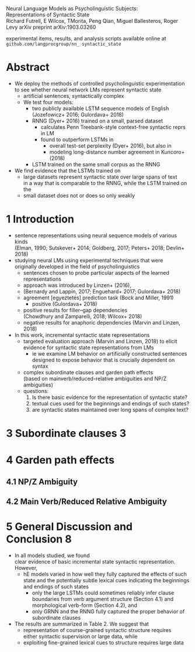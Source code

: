 Neural Language Models as Psycholinguistic Subjects:\
  Representations of Syntactic State\
Richard Futrell, E Wilcox, TMorita, Peng Qian, Miguel Ballesteros, Roger Levy
arXiv preprint arXiv:1903.03260

experimental items, results, and analysis scripts available online at
`github.com/langprocgroup/nn_ syntactic_state`

# Abstract

* We deploy the methods of controlled psycholinguistic experimentation to see
  whether neural network LMs represent syntactic state
  * artificial sentences, syntactically complex
  * We test four models:
    * two publicly available LSTM sequence models of English\
      (Jozefowicz+ 2016; Gulordava+ 2018)
    * RNNG (Dyer+ 2016) trained on a small, parsed dataset
      * calculates Penn Treebank-style context-free syntactic reprs in LM
      * found to outperform LSTMs in
        * overall test-set perplexity (Dyer+ 2016), but also in
        * modeling long-distance number agreement in Kuncoro+ (2018)
    * LSTM trained on the same small corpus as the RNNG
* We find evidence that the LSTMs trained on
  * large datasets represent syntactic state over large spans of text\
    in a way that is comparable to the RNNG, while the LSTM trained on the
  * small dataset does not or does so only weakly

# 1 Introduction

* sentence representations using neural sequence models of various kinds\
  (Elman, 1990; Sutskever+ 2014; Goldberg, 2017; Peters+ 2018; Devlin+ 2018)
* studying neural LMs using experimental techniques that were\
  originally developed in the field of psycholinguistics
  * sentences chosen to probe particular aspects of the learned representations
  * approach was introduced by Linzen+ (2016),
  * (Bernardy and Lappin, 2017; Enguehard+ 2017; Gulordava+ 2018)
  * agreement [egyeztetés] prediction task (Bock and Miller, 1991)
    * positive (Gulordava+ 2018)
  * positive results for filler–gap dependencies\
    (Chowdhury and Zamparelli, 2018; Wilcox+ 2018)
  * negative results for anaphoric dependencies (Marvin and Linzen, 2018)
* In this work, incremental syntactic state representations
  * targeted evaluation approach (Marvin and Linzen, 2018) to elicit evidence
    for syntactic state representations from LMs
    * ie we examine LM behavior on artificially constructed sentences designed
      to expose behavior that is crucially dependent on syntax
  * complex subordinate clauses and garden path effects\
    (based on mainverb/reduced-relative ambiguities and NP/Z ambiguities)
  * questions:
    1. Is there basic evidence for the representation of syntactic state?
    1. textual cues used for the beginnings and endings of such states?
    1. are syntactic states maintained over long spans of complex text?

# 3 Subordinate clauses 3

# 4 Garden path effects

## 4.1 NP/Z Ambiguity

## 4.2 Main Verb/Reduced Relative Ambiguity

# 5 General Discussion and Conclusion 8

* In all models studied, we found\
  clear evidence of basic incremental state syntactic representation.  However,
  * hE models varied in how well they fully captured the effects of such state
    and the potentially subtle lexical cues indicating the beginnings and
    endings of such states
    * only the large LSTMs could sometimes reliably infer clause boundaries
      from verb argument structure (Section 4.1) and morphological verb-form
      (Section 4.2), and
    * only GRNN and the RNNG fully captured the proper behavior of subordinate
      clauses
* The results are summarized in Table 2. We suggest that
  * representation of course-grained syntactic structure requires\
    either syntactic supervision or large data, while
  * exploiting fine-grained lexical cues to structure requires large data
